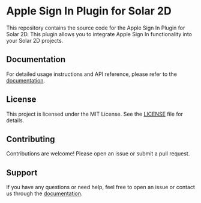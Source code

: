 # Apple Sign In Plugin for Solar 2D

This repository contains the source code for the Apple Sign In Plugin for Solar 2D. This plugin allows you to integrate Apple Sign In functionality into your Solar 2D projects.

## Documentation

For detailed usage instructions and API reference, please refer to the [documentation](https://scotth.tech/plugin/appleSignIn).

## License

This project is licensed under the MIT License. See the [LICENSE](LICENSE) file for details.

## Contributing

Contributions are welcome! Please open an issue or submit a pull request.

## Support

If you have any questions or need help, feel free to open an issue or contact us through the [documentation](https://scotth.tech/plugin/appleSignIn).

